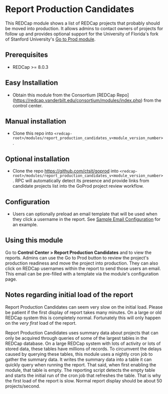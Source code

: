 # Report Production Candidates

This REDCap module shows a list of REDCap projects that probably should be moved into production. It allows admins to contact owners of projects for follow up and provides optional support for the University of Florida's fork of Stanford University's <a href='https://github.com/ctsit/goprod'>Go to Prod module</a>.

## Prerequisites
- REDCap >= 8.0.3

## Easy Installation
- Obtain this module from the Consortium [REDCap Repo] (https://redcap.vanderbilt.edu/consortium/modules/index.php) from the control center.

## Manual installation
- Clone this repo into `<redcap-root>/modules/report_production_candidates_v<module_version_number>`.

## Optional installation
- Clone the repo https://github.com/ctsit/goprod into `<redcap-root>/modules/report_production_candidates_v<module_version_number>`. RPC will automatically detect its presence and provide links from candidate projects list into the GoProd project review workflow.

## Configuration
- Users can optionally preload an email template that will be used when they click a username in the report.  See [Sample Email Configuration](samples/email_configuration.md) for an example.

## Using this module
Go to **Control Center > Report Production Candidates** and to view the reports. Admins can use the Go to Prod button to review the project's production readiness and move the project into production. They can also click on REDCap usernames within the report to send those users an email. This email can be pre-filled with a template via the module's configuration page.

## Notes regarding initial load of the report

Report Production Candidates can seem very slow on the initial load. Please be patient if the first display of report takes many minutes. On a large or old REDCap system this is completely normal. Fortunately this will only happen on the _very first_ load of the report.

Report Production Candidates uses summary data about projects that can only be acquired through queries of some of the largest tables in the REDCap database. On a large REDCap system with lots of activity or lots of stored data, these tables have millions of records. To circumvent the delays caused by querying these tables, this module uses a nightly cron job to gather the summary data. It writes the summary data into a table it can quickly query when running the report. That said, when first enabling the module, that table is empty. The reporting script detects the empty table and starts the initial run of the cron job that refreshes the table. That is why the first load of the report is slow. Normal report display should be about 50 projects/second.
